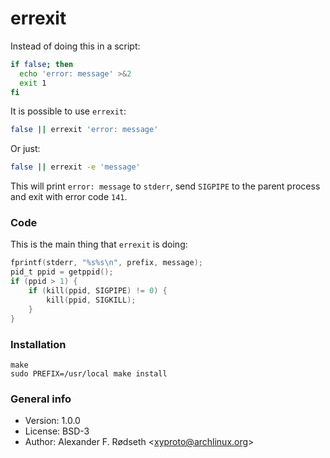 # errexit

Instead of doing this in a script:

```bash
if false; then
  echo 'error: message' >&2
  exit 1
fi
```

It is possible to use `errexit`:

```bash
false || errexit 'error: message'
```

Or just:

```bash
false || errexit -e 'message'
```

This will print `error: message` to `stderr`, send `SIGPIPE` to the parent process and exit with error code `141`.

### Code

This is the main thing that `errexit` is doing:

```c
fprintf(stderr, "%s%s\n", prefix, message);
pid_t ppid = getppid();
if (ppid > 1) {
    if (kill(ppid, SIGPIPE) != 0) {
        kill(ppid, SIGKILL);
    }
}
```

### Installation

```
make
sudo PREFIX=/usr/local make install
```

### General info

* Version: 1.0.0
* License: BSD-3
* Author: Alexander F. Rødseth &lt;xyproto@archlinux.org&gt;
